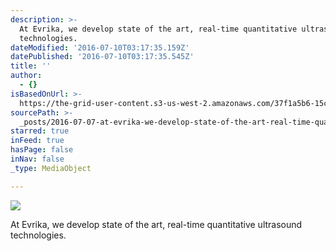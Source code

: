 ```yaml
---
description: >-
  At Evrika, we develop state of the art, real-time quantitative ultrasound
  technologies.
dateModified: '2016-07-10T03:17:35.159Z'
datePublished: '2016-07-10T03:17:35.545Z'
title: ''
author:
  - {}
isBasedOnUrl: >-
  https://the-grid-user-content.s3-us-west-2.amazonaws.com/37f1a5b6-15c3-4d72-b150-109ca4534d0b.tif
sourcePath: >-
  _posts/2016-07-07-at-evrika-we-develop-state-of-the-art-real-time-quantitati.md
starred: true
inFeed: true
hasPage: false
inNav: false
_type: MediaObject

---
```

![](https://imgflo.herokuapp.com/graph/vahj1ThiexotieMo/3819973c6ea1f9a12dda83015db49381/croprotate.png?cropheight=257&cropwidth=265&degrees=0&input=https%3A%2F%2Fthe-grid-user-content.s3-us-west-2.amazonaws.com%2F33c3363b-0fd3-47a6-8be8-425f452a3363.png&x=4&y=0)

At Evrika, we develop state of the art, real-time quantitative ultrasound technologies.